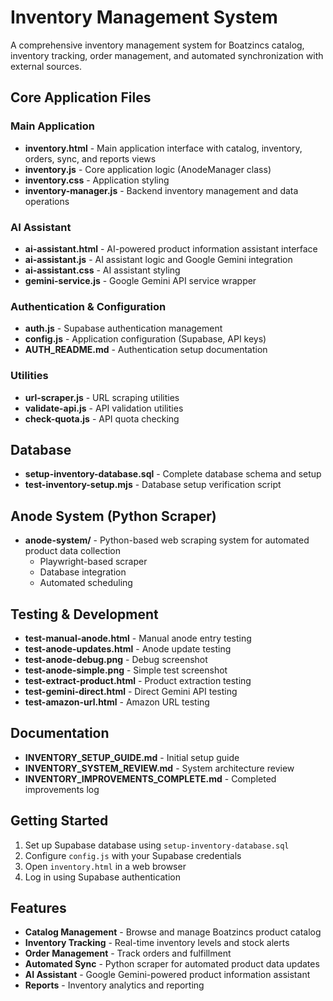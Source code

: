 # Inventory Management System

A comprehensive inventory management system for Boatzincs catalog, inventory tracking, order management, and automated synchronization with external sources.

## Core Application Files

### Main Application
- **inventory.html** - Main application interface with catalog, inventory, orders, sync, and reports views
- **inventory.js** - Core application logic (AnodeManager class)
- **inventory.css** - Application styling
- **inventory-manager.js** - Backend inventory management and data operations

### AI Assistant
- **ai-assistant.html** - AI-powered product information assistant interface
- **ai-assistant.js** - AI assistant logic and Google Gemini integration
- **ai-assistant.css** - AI assistant styling
- **gemini-service.js** - Google Gemini API service wrapper

### Authentication & Configuration
- **auth.js** - Supabase authentication management
- **config.js** - Application configuration (Supabase, API keys)
- **AUTH_README.md** - Authentication setup documentation

### Utilities
- **url-scraper.js** - URL scraping utilities
- **validate-api.js** - API validation utilities
- **check-quota.js** - API quota checking

## Database

- **setup-inventory-database.sql** - Complete database schema and setup
- **test-inventory-setup.mjs** - Database setup verification script

## Anode System (Python Scraper)

- **anode-system/** - Python-based web scraping system for automated product data collection
  - Playwright-based scraper
  - Database integration
  - Automated scheduling

## Testing & Development

- **test-manual-anode.html** - Manual anode entry testing
- **test-anode-updates.html** - Anode update testing
- **test-anode-debug.png** - Debug screenshot
- **test-anode-simple.png** - Simple test screenshot
- **test-extract-product.html** - Product extraction testing
- **test-gemini-direct.html** - Direct Gemini API testing
- **test-amazon-url.html** - Amazon URL testing

## Documentation

- **INVENTORY_SETUP_GUIDE.md** - Initial setup guide
- **INVENTORY_SYSTEM_REVIEW.md** - System architecture review
- **INVENTORY_IMPROVEMENTS_COMPLETE.md** - Completed improvements log

## Getting Started

1. Set up Supabase database using `setup-inventory-database.sql`
2. Configure `config.js` with your Supabase credentials
3. Open `inventory.html` in a web browser
4. Log in using Supabase authentication

## Features

- **Catalog Management** - Browse and manage Boatzincs product catalog
- **Inventory Tracking** - Real-time inventory levels and stock alerts
- **Order Management** - Track orders and fulfillment
- **Automated Sync** - Python scraper for automated product data updates
- **AI Assistant** - Google Gemini-powered product information assistant
- **Reports** - Inventory analytics and reporting
